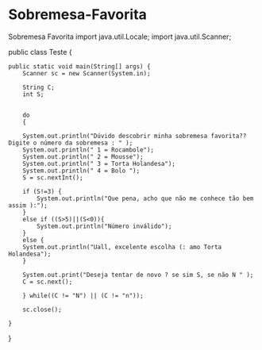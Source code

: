 # Sobremesa-Favorita
Sobremesa Favorita
import java.util.Locale;
import java.util.Scanner;

public class Teste {

	public static void main(String[] args) {
		Scanner sc = new Scanner(System.in);
				
        String C;
		int S;
		

		do
		{	
			
		System.out.println("Dúvido descobrir minha sobremesa favorita?? Digite o número da sobremesa : " );
		System.out.println(" 1 = Rocambole");
		System.out.println(" 2 = Mousse");
		System.out.println(" 3 = Torta Holandesa");
		System.out.println(" 4 = Bolo ");
		S = sc.nextInt();
			
		if (S!=3) {
			System.out.println("Que pena, acho que não me conhece tão bem assim ):");
		} 
		else if ((S>5)||(S<0)){
			System.out.println("Número inválido");
		}
		else {
		System.out.println("Uall, excelente escolha (: amo Torta Holandesa");
		}
		
		System.out.print("Deseja tentar de novo ? se sim S, se não N " );
		C = sc.next();
	
		} while((C != "N") || (C != "n"));
		
		sc.close();
		
    }
}
